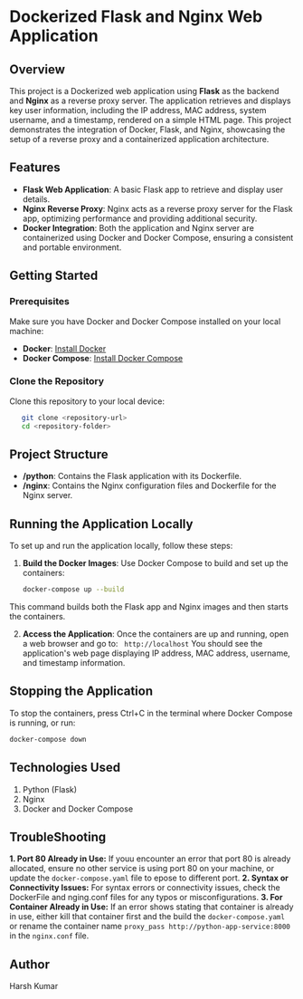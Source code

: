 # Dockerized Flask and Nginx Web Application

## Overview
This project is a Dockerized web application using **Flask** as the backend and **Nginx** as a reverse proxy server. The application retrieves and displays key user information, including the IP address, MAC address, system username, and a timestamp, rendered on a simple HTML page. This project demonstrates the integration of Docker, Flask, and Nginx, showcasing the setup of a reverse proxy and a containerized application architecture.

## Features
- **Flask Web Application**: A basic Flask app to retrieve and display user details.
- **Nginx Reverse Proxy**: Nginx acts as a reverse proxy server for the Flask app, optimizing performance and providing additional security.
- **Docker Integration**: Both the application and Nginx server are containerized using Docker and Docker Compose, ensuring a consistent and portable environment.

## Getting Started

### Prerequisites
Make sure you have Docker and Docker Compose installed on your local machine:
- **Docker**: [Install Docker](https://docs.docker.com/get-docker/)
- **Docker Compose**: [Install Docker Compose](https://docs.docker.com/compose/install/)

### Clone the Repository
Clone this repository to your local device:
```bash
   git clone <repository-url>
   cd <repository-folder>
```

## Project Structure
- **/python**: Contains the Flask application with its Dockerfile.
- **/nginx**: Contains the Nginx configuration files and Dockerfile for the Nginx server.

## Running the Application Locally
To set up and run the application locally, follow these steps:

1. **Build the Docker Images**: Use Docker Compose to build and set up the containers:
   ```bash
   docker-compose up --build

This command builds both the Flask app and Nginx images and then starts the containers.

2. **Access the Application**: Once the containers are up and running, open a web browser and go to:
   ``` http://localhost```
   You should see the application's web page displaying IP address, MAC address, username, and timestamp information.

## Stopping the Application
To stop the containers, press Ctrl+C in the terminal where Docker Compose is running, or run:
   ```bash
   docker-compose down
```
## Technologies Used
1. Python (Flask)
2. Nginx
3. Docker and Docker Compose

## TroubleShooting
**1. Port 80 Already in Use:** If youu encounter an error that port 80 is already allocated, ensure no other service is using port 80 on your machine, or update the ```docker-compose.yaml``` file to epose to different port.
**2. Syntax or Connectivity Issues:** For syntax errors or connectivity issues, check the DockerFile and nging.conf files for any typos or misconfigurations.
**3. For Container Already in Use:** If an error shows stating that container is already in use, either kill that container first and the build the ```docker-compose.yaml``` or rename the container name  ```proxy_pass http://python-app-service:8000``` in the ```nginx.conf``` file.

## Author
Harsh Kumar

